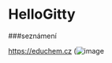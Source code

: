 # HelloGitty
###seznámení


https://educhem.cz
(![image](https://user-images.githubusercontent.com/122267954/223078183-3433e1b9-29b9-449e-9b02-d2f23def0b88.png)
